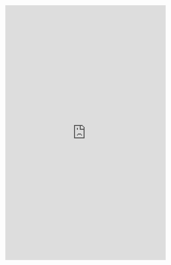   <iframe src="https://uploads.knightlab.com/storymapjs/3d112332d6f8d1cf814fc6d585480cb8/la-vie-de-edith-piaf/index.html" frameborder="0" width="100%" height="800"></iframe>
